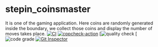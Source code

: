 # stepin_coinsmaster
It is one of the gaming application. Here coins are randomly generated inside the boundary, we collect those coins and display the number of moves takes place.
[![CI](https://github.com/sandhyarajahmundry/stepin_coinsmaster/actions/workflows/build.yml/badge.svg)](https://github.com/sandhyarajahmundry/stepin_coinsmaster/actions/workflows/build.yml)
[![cppcheck-action](https://github.com/sandhyarajahmundry/stepin_coinsmaster/actions/workflows/cppcheck.yml/badge.svg)](https://github.com/sandhyarajahmundry/stepin_coinsmaster/actions/workflows/cppcheck.yml)
[![quality check](https://www.code-inspector.com/project/27736/score/svg)
[![code grade](https://www.code-inspector.com/project/27736/status/svg)
[![Git Inspector](https://github.com/sandhyarajahmundry/stepin_coinsmaster/actions/workflows/gitinspector.yml/badge.svg)](https://github.com/sandhyarajahmundry/stepin_coinsmaster/actions/workflows/gitinspector.yml)
